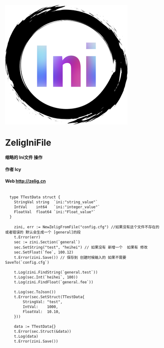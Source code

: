 ![image](https://github.com/Icy2010/ZeligIniFile/blob/main/zelig.iniFile.png)
# ZeligIniFile
#### 缩略的 Ini文件 操作
#### 作者 Icy 
#### Web http://zelig.cn
```golang

  type TTestData struct {
    StringVal string  `ini:"string_value"`
    IntVal    int64   `ini:"integer_value"`
    FloatVal  float64 `ini:"Float_value"`
  }

	zini, err := NewZeligFromFile("config.cfg") //如果没有这个文件不存在的 或者错误的 默认会生成一个 [general]的段
	t.Error(err)
	sec := zini.Section(`general`)
	sec.SetString("test", "heihei") // 如果没有 新增一个  如果有 修改
	sec.SetFloat(`fee`, 100.12)
	t.Error(zini.Save()) // 保存到 创建时候输入的 如果不需要  SaveTo(`config.cfg`)

	t.Log(zini.FindString(`general.test`))
	t.Log(sec.Int(`heihei`, 100))
	t.Log(zini.FindFloat(`general.fee`))

	t.Log(sec.ToJson())
	t.Error(sec.SetStruct(TTestData{
		StringVal: "test",
		IntVal:    1000,
		FloatVal:  10.10,
	}))

	data := TTestData{}
	t.Error(sec.Struct(&data))
	t.Log(data)
	t.Error(zini.Save())
  
```
